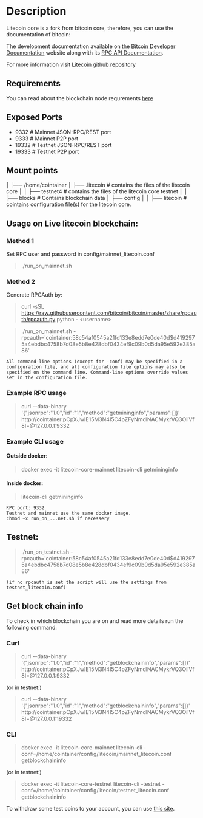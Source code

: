 # Description
Litecoin core is a fork from bitcoin core, therefore, you can use the documentation of bitcoin:

The development documentation available on the [Bitcoin Developer Documentation](https://bitcoin.org/en/developer-documentation) website along with its [RPC API Documentation](https://bitcoincore.org/en/doc/).

For more information visit [Litecoin github repository](https://github.com/litecoin-project/litecoin)

## Requirements
You can read about the blockchain node requrements [here](https://github.com/litecoin-project/litecoin/issues/409)

## Exposed Ports
- 9332  #   Mainnet JSON-RPC/REST port  
- 9333  #   Mainnet P2P port
- 19332 #   Testnet JSON-RPC/REST port  
- 19333 #   Testnet P2P port


## Mount points
│
├── /home/cointainer
│   ├── .litecoin # contains the files of the litecoin core
│   │   ├── testnet4 # contains the files of the litecoin core testnet
│   │   ├── blocks # Contains blockchain data
│   ├── config
│   │   ├── litecoin # cointains configuration file(s) for the litecoin core.

## Usage on Live litecoin blockchain:

### Method 1
Set RPC user and password in config/mainnet_litecoin.conf 

>./run_on_mainnet.sh

### Method 2

Generate RPCAuth by:
>curl -sSL https://raw.githubusercontent.com/bitcoin/bitcoin/master/share/rpcauth/rpcauth.py python - \<username>




>./run_on_mainnet.sh -rpcauth='cointainer:58c54af0545a21fd133e8edd7e0de40d$d4192975a4ebdbc4758b7d08e5b8e428dbf0434ef9c09b0d5da95e592e385a86'



    All command-line options (except for -conf) may be specified in a configuration file, and all configuration file options may also be specified on the command line. Command-line options override values set in the configuration file.




### Example RPC usage

>curl --data-binary '{"jsonrpc":"1.0","id":"1","method":"getmininginfo","params":[]}' http://cointainer:pCpXJwIE15M3N4I5C4pZFyNmdlNACMykrVQ3OilVf8I=@127.0.0.1:9332

### Example CLI usage
#### Outside docker:

>docker exec -it litecoin-core-mainnet litecoin-cli getmininginfo


#### Inside docker:

>litecoin-cli getmininginfo


    RPC port: 9332
    Testnet and mainnet use the same docker image.
    chmod +x run_on_...net.sh if necessery

## Testnet:

>./run_on_testnet.sh -rpcauth='cointainer:58c54af0545a21fd133e8edd7e0de40d$d4192975a4ebdbc4758b7d08e5b8e428dbf0434ef9c09b0d5da95e592e385a86'
    
    (if no rpcauth is set the script will use the settings from testnet_litecoin.conf)

## Get block chain info
To check in which blockchain you are on and read more details run the following command:

### Curl
>curl --data-binary '{"jsonrpc":"1.0","id":"1","method":"getblockchaininfo","params":[]}' http://cointainer:pCpXJwIE15M3N4I5C4pZFyNmdlNACMykrVQ3OilVf8I=@127.0.0.1:9332

(or in testnet:)

>curl --data-binary '{"jsonrpc":"1.0","id":"1","method":"getblockchaininfo","params":[]}' http://cointainer:pCpXJwIE15M3N4I5C4pZFyNmdlNACMykrVQ3OilVf8I=@127.0.0.1:19332

### CLI
>docker exec -it litecoin-core-mainnet litecoin-cli -conf=/home/cointainer/config/litecoin/mainnet_litecoin.conf getblockchaininfo

(or in testnet:)

>docker exec -it litecoin-core-testnet litecoin-cli -testnet -conf=/home/cointainer/config/litecoin/testnet_litecoin.conf getblockchaininfo

To withdraw some test coins to your account, you can use [this site](https://faucet.xblau.com/).
